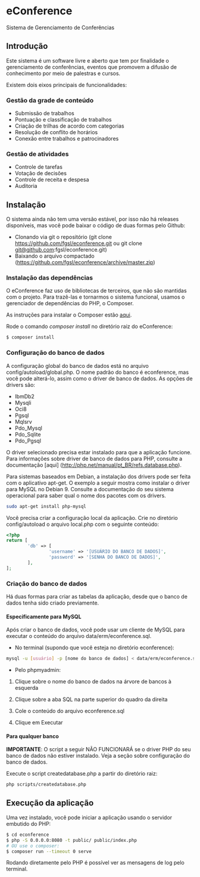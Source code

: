 # eConference

Sistema de Gerenciamento de Conferências

## Introdução

Este sistema é um software livre e aberto que tem por finalidade o gerenciamento de conferências, eventos que promovem a difusão de conhecimento por meio de palestras e cursos.

Existem dois eixos principais de funcionalidades:

### Gestão da grade de conteúdo

* Submissão de trabalhos
* Pontuação e classificação de trabalhos
* Criação de trilhas de acordo com categorias
* Resolução de conflito de horários
* Conexão entre trabalhos e patrocinadores

### Gestão de atividades

* Controle de tarefas
* Votação de decisões
* Controle de receita e despesa
* Auditoria

## Instalação

O sistema ainda não tem uma versão estável, por isso não há releases disponíveis, mas você pode baixar o código de duas formas pelo Github:

* Clonando via git o repositório (git clone https://github.com/fgsl/econference.git ou git clone git@github.com:fgsl/econference.git)
* Baixando o arquivo compactado (https://github.com/fgsl/econference/archive/master.zip)


### Instalação das dependências

O eConference faz uso de bibliotecas de terceiros, que não são mantidas com o projeto. Para trazê-las e tornarmos o sistema funcional, usamos o gerenciador de dependências do PHP, o Composer.

As instruções para instalar o Composer estão [aqui](https://getcomposer.org/download).

Rode o comando *composer install* no diretório raiz do eConference:

```bash
$ composer install
```

### Configuração do banco de dados

A configuração global do banco de dados está no arquivo config/autoload/global.php. O nome padrão do banco é econference, mas você pode alterá-lo, assim como o driver de banco de dados. As opções de drivers são: 

* IbmDb2
* Mysqli
* Oci8
* Pgsql
* Mqlsrv
* Pdo_Mysql
* Pdo_Sqlite
* Pdo_Pgsql 

O driver selecionado precisa estar instalado para que a aplicação funcione. Para informações sobre driver de banco de dados para PHP, consulte a documentação [aqui] (http://php.net/manual/pt_BR/refs.database.php).

Para sistemas baseados em Debian, a instalação dos drivers pode ser feita com o aplicativo apt-get. O exemplo a seguir mostra como instalar o driver para MySQL no Debian 9. Consulte a documentação do seu sistema operacional para saber qual o nome dos pacotes com os drivers.

```bash
sudo apt-get install php-mysql
```

Você precisa criar a configuração local da aplicação. Crie no diretório config/autoload o arquivo local.php com o seguinte conteúdo:

```php
<?php
return [
		'db' => [
				'username' => '[USUÁRIO DO BANCO DE DADOS]',
				'password' => '[SENHA DO BANCO DE DADOS]',
		],
];

```

### Criação do banco de dados

Há duas formas para criar as tabelas da aplicação, desde que o banco de dados tenha sido criado previamente.

#### Especificamente para MySQL

Após criar o banco de dados, você pode usar um cliente de MySQL para executar o conteúdo do arquivo data/erm/econference.sql.

* No terminal (supondo que você esteja no diretório econference):

```bash
mysql -u [usuário] -p [nome do banco de dados] < data/erm/econference.sql
```

* Pelo phpmyadmin:

1) Clique sobre o nome do banco de dados na árvore de bancos à esquerda

2) Clique sobre a aba SQL na parte superior do quadro da direita

3) Cole o conteúdo do arquivo econference.sql

4) Clique em Executar

#### Para qualquer banco

**IMPORTANTE**: O script a seguir NÃO FUNCIONARÁ se o driver PHP do seu banco de dados não estiver instalado. Veja a seção sobre configuração do banco de dados.

Execute o script createdatabase.php a partir do diretório raiz:

```bash
php scripts/createdatabase.php
```


## Execução da aplicação

Uma vez instalado, você pode iniciar a aplicação usando o servidor embutido do PHP:

```bash
$ cd econference
$ php -S 0.0.0.0:8080 -t public/ public/index.php
# OU use o composer:
$ composer run --timeout 0 serve
```

Rodando diretamente pelo PHP é possível ver as mensagens de log pelo terminal.

